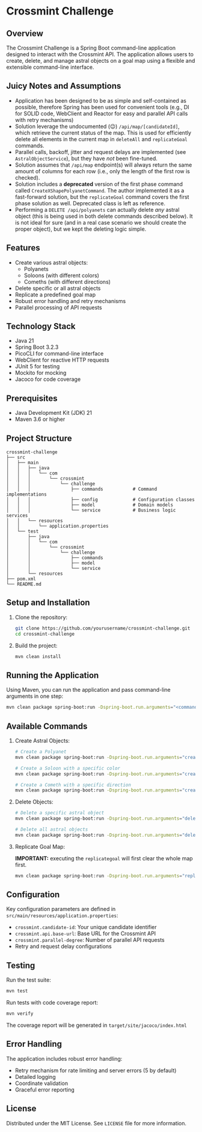 # Crossmint Challenge

## Overview
The Crossmint Challenge is a Spring Boot command-line application designed to interact with the Crossmint API. The application allows users to create, delete, and manage astral objects on a goal map using a flexible and extensible command-line interface.

## Juicy Notes and Assumptions
* Application has been designed to be as simple and self-contained as possible, therefore Spring has been used for convenient tools (e.g., DI for SOLID code, WebClient and Reactor for easy and parallel API calls with retry mechanisms)
* Solution leverage the undocumented (😉) `/api/map/[candidateId]`, which retrieve the current status of the map. This is used for efficiently delete all elements in the current map in `deleteAll` and `replicateGoal` commands.
* Parallel calls, backoff, jitter and request delays are implemented (see `AstralObjectService`), but they have *not* been fine-tuned.   
* Solution assumes that `/api/map` endpoint(s) will always return the same amount of columns for each row (i.e., only the length of the first row is checked).
* Solution includes a **deprecated** version of the first phase command called `CreateXShapePolyanetCommand`. The author implemented it as a fast-forward solution, but the `replicateGoal` command covers the first phase solution as well. Deprecated class is left as reference.
* Performing a `DELETE /api/polyanets` can actually delete *any* astral object (this is being used in both delete commands described below). It is not ideal for sure (and in a real case scenario we should create the proper object), but we kept the deleting logic simple.

## Features
* Create various astral objects:
   * Polyanets
   * Soloons (with different colors)
   * Comeths (with different directions)
* Delete specific or all astral objects
* Replicate a predefined goal map
* Robust error handling and retry mechanisms
* Parallel processing of API requests

## Technology Stack
* Java 21
* Spring Boot 3.2.3
* PicoCLI for command-line interface
* WebClient for reactive HTTP requests
* JUnit 5 for testing
* Mockito for mocking
* Jacoco for code coverage

## Prerequisites
* Java Development Kit (JDK) 21
* Maven 3.6 or higher

## Project Structure

```
crossmint-challenge
├── src
│   ├── main
│   │   ├── java
│   │   │   └── com
│   │   │       └── crossmint
│   │   │           └── challenge
│   │   │               ├── commands           # Command implementations
│   │   │               ├── config             # Configuration classes 
│   │   │               ├── model              # Domain models
│   │   │               └── service            # Business logic services
│   │   └── resources           
│   │       └── application.properties
│   └── test
│       ├── java
│       │   └── com
│       │       └── crossmint
│       │           └── challenge
│       │               ├── commands
│       │               ├── model
│       │               └── service
│       └── resources
├── pom.xml
└── README.md
```

## Setup and Installation
1. Clone the repository:
   ```bash
   git clone https://github.com/yourusername/crossmint-challenge.git
   cd crossmint-challenge
   ```

2. Build the project:
   ```bash 
   mvn clean install
   ```

## Running the Application
Using Maven, you can run the application and pass command-line arguments in one step:

```bash
mvn clean package spring-boot:run -Dspring-boot.run.arguments="<command> <arguments>"
```

## Available Commands
1. Create Astral Objects:
   ```bash
   # Create a Polyanet
   mvn clean package spring-boot:run -Dspring-boot.run.arguments="create polyanet <x> <y>"
   
   # Create a Soloon with a specific color  
   mvn clean package spring-boot:run -Dspring-boot.run.arguments="create soloon <x> <y> <color>"

   # Create a Cometh with a specific direction
   mvn clean package spring-boot:run -Dspring-boot.run.arguments="create cometh <x> <y> <direction>"
   ```

2. Delete Objects:
   ```bash
   # Delete a specific astral object
   mvn clean package spring-boot:run -Dspring-boot.run.arguments="delete <x> <y>"

   # Delete all astral objects
   mvn clean package spring-boot:run -Dspring-boot.run.arguments="deleteall"
   ```

3. Replicate Goal Map:

   **IMPORTANT:** executing the `replicategoal` will first clear the whole map first.

   ```bash
   mvn clean package spring-boot:run -Dspring-boot.run.arguments="replicategoal"
   ```

## Configuration
Key configuration parameters are defined in `src/main/resources/application.properties`:
* `crossmint.candidate-id`: Your unique candidate identifier
* `crossmint.api.base-url`: Base URL for the Crossmint API
* `crossmint.parallel-degree`: Number of parallel API requests
* Retry and request delay configurations

## Testing
Run the test suite:
```bash
mvn test
```

Run tests with code coverage report:
```bash
mvn verify
```

The coverage report will be generated in `target/site/jacoco/index.html`

## Error Handling
The application includes robust error handling:
* Retry mechanism for rate limiting and server errors (5 by default)
* Detailed logging
* Coordinate validation
* Graceful error reporting

## License
Distributed under the MIT License. See `LICENSE` file for more information.